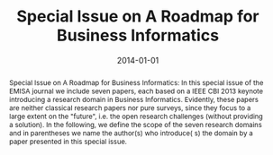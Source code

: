 ---
abstract: 'Special Issue on A Roadmap for Business Informatics: In this special issue
  of the EMISA journal we include seven papers, each based on a IEEE CBI 2013 keynote
  introducing a research domain in Business Informatics. Evidently, these papers are
  neither classical research papers nor pure surveys, since they focus to a large
  extent on the "future", i.e. the open research challenges (without providing a solution).
  In the following, we define the scope of the seven research domains and in parentheses
  we name the author(s) who introduce( s) the domain by a paper presented in this
  special issue.'
authors:
- Birgit Hofreiter
- Christian Huemer
date: '2014-01-01'
featured: false
links:
- name: Publik
  url: https://publik.tuwien.ac.at/showentry.php?ID=230529&lang=2
publication: 'in series "Enterprise Modelling and Information Systems Architectures
  (EMISA)", series editor: M. Reichert, K. Turowski; German Informatics Society (GI),
  2014, ISSN: 1866-3621, 120 pages'
publication_types:
- '5'
publishDate: '2014-01-01'
title: Special Issue on A Roadmap for Business Informatics
url_pdf: ''
---